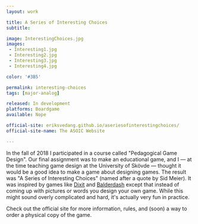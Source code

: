 ```yaml
---
layout: work

title: A Series of Interesting Choices
subtitle:

image: InterestingChoices.jpg
images:
 - Interesting1.jpg
 - Interesting2.jpg
 - Interesting3.jpg
 - Interesting4.jpg

color: '#3B5'

permalink: interesting-choices
tags: [major-analog]

released: In development
platforms: Boardgame
available: Nope

official-site: eriksvedang.github.io/aseriesofinterestingchoices/
official-site-name: The ASOIC Website

---
```


In the fall of 2018 I participated in a course called "Pedagogical Game Design". Our final assignment was to make an educational game, and I &mdash; at the time teaching game design at the University of Skövde &mdash; thought it would be a good idea to make a game about designing games. The result was "A Series of Interesting Choices" (named after a quote by Sid Meier). It was inspired by games like [Dixit](https://boardgamegeek.com/boardgame/39856/dixit) and [Balderdash](https://en.wikipedia.org/wiki/Balderdash) except that instead of coming up with pictures or words you design your own game. While this might sound overly complicated and hard, it's actually very fun in practice.

Check out the official site for more information, rules, and (soon) a way to order a physical copy of the game.
